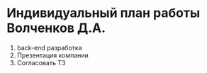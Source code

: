 # Индивидуальный план работы Волченков Д.А.
1) back-end разработка
2) Презентация компании
3) Согласовать ТЗ
